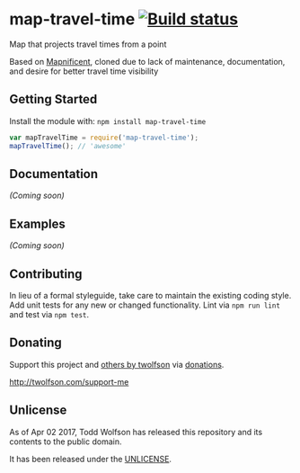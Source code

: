 # map-travel-time [![Build status](https://travis-ci.org/twolfson/map-travel-time.svg?branch=master)](https://travis-ci.org/twolfson/map-travel-time)

Map that projects travel times from a point

Based on [Mapnificent][], cloned due to lack of maintenance, documentation, and desire for better travel time visibility

[Mapnificent]: https://github.com/mapnificent/mapnificent

## Getting Started
Install the module with: `npm install map-travel-time`

```js
var mapTravelTime = require('map-travel-time');
mapTravelTime(); // 'awesome'
```

## Documentation
_(Coming soon)_

## Examples
_(Coming soon)_

## Contributing
In lieu of a formal styleguide, take care to maintain the existing coding style. Add unit tests for any new or changed functionality. Lint via `npm run lint` and test via `npm test`.

## Donating
Support this project and [others by twolfson][twolfson-projects] via [donations][twolfson-support-me].

<http://twolfson.com/support-me>

[twolfson-projects]: http://twolfson.com/projects
[twolfson-support-me]: http://twolfson.com/support-me

## Unlicense
As of Apr 02 2017, Todd Wolfson has released this repository and its contents to the public domain.

It has been released under the [UNLICENSE][].

[UNLICENSE]: UNLICENSE
